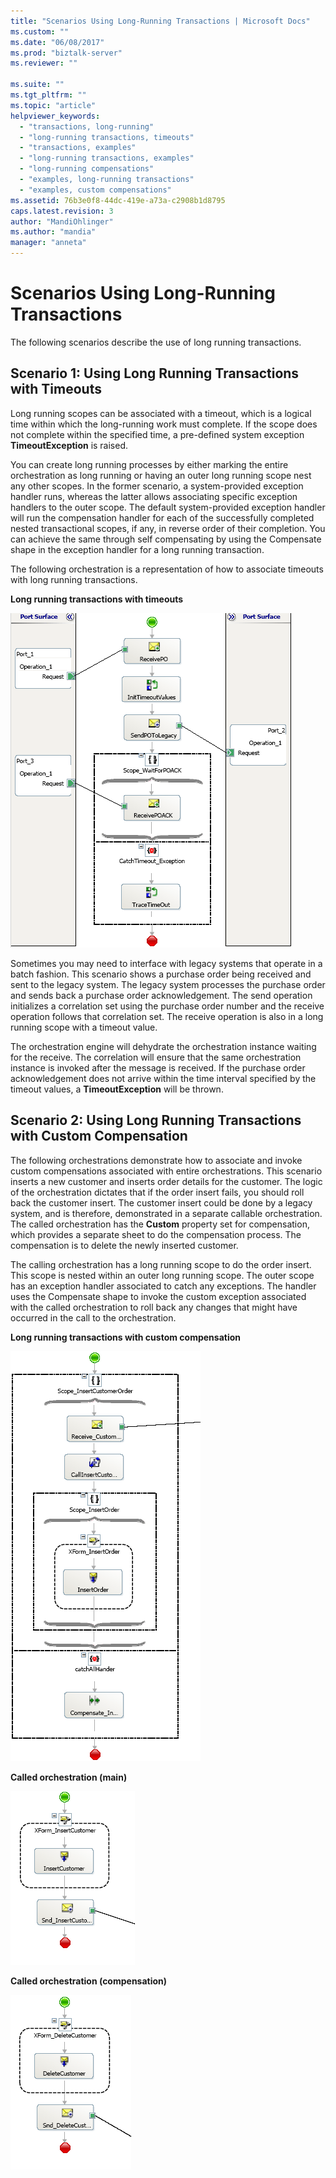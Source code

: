 ```yaml
---
title: "Scenarios Using Long-Running Transactions | Microsoft Docs"
ms.custom: ""
ms.date: "06/08/2017"
ms.prod: "biztalk-server"
ms.reviewer: ""

ms.suite: ""
ms.tgt_pltfrm: ""
ms.topic: "article"
helpviewer_keywords: 
  - "transactions, long-running"
  - "long-running transactions, timeouts"
  - "transactions, examples"
  - "long-running transactions, examples"
  - "long-running compensations"
  - "examples, long-running transactions"
  - "examples, custom compensations"
ms.assetid: 76b3e0f8-44dc-419e-a73a-c2908b1d8795
caps.latest.revision: 3
author: "MandiOhlinger"
ms.author: "mandia"
manager: "anneta"
---
```

# Scenarios Using Long-Running Transactions
The following scenarios describe the use of long running transactions.  
  
## Scenario 1: Using Long Running Transactions with Timeouts  
 Long running scopes can be associated with a timeout, which is a logical time within which the long-running work must complete. If the scope does not complete within the specified time, a pre-defined system exception **TimeoutException** is raised.  
  
 You can create long running processes by either marking the entire orchestration as long running or having an outer long running scope nest any other scopes. In the former scenario, a system-provided exception handler runs, whereas the latter allows associating specific exception handlers to the outer scope. The default system-provided exception handler will run the compensation handler for each of the successfully completed nested transactional scopes, if any, in reverse order of their completion. You can achieve the same through self compensating by using the Compensate shape in the exception handler for a long running transaction.  
  
 The following orchestration is a representation of how to associate timeouts with long running transactions.  
  
 **Long running transactions with timeouts**  
  
 ![Long running transactions with timeouts](../core/media/bts-trans-orch-fig7.gif "BTS_Trans_Orch_Fig7")  
  
 Sometimes you may need to interface with legacy systems that operate in a batch fashion. This scenario shows a purchase order being received and sent to the legacy system. The legacy system processes the purchase order and sends back a purchase order acknowledgement. The send operation initializes a correlation set using the purchase order number and the receive operation follows that correlation set. The receive operation is also in a long running scope with a timeout value.  
  
 The orchestration engine will dehydrate the orchestration instance waiting for the receive. The correlation will ensure that the same orchestration instance is invoked after the message is received. If the purchase order acknowledgement does not arrive within the time interval specified by the timeout values, a **TimeoutException** will be thrown.  
  
## Scenario 2: Using Long Running Transactions with Custom Compensation  
 The following orchestrations demonstrate how to associate and invoke custom compensations associated with entire orchestrations. This scenario inserts a new customer and inserts order details for the customer. The logic of the orchestration dictates that if the order insert fails, you should roll back the customer insert. The customer insert could be done by a legacy system, and is therefore, demonstrated in a separate callable orchestration. The called orchestration has the **Custom** property set for compensation, which provides a separate sheet to do the compensation process. The compensation is to delete the newly inserted customer.  
  
 The calling orchestration has a long running scope to do the order insert. This scope is nested within an outer long running scope. The outer scope has an exception handler associated to catch any exceptions. The handler uses the Compensate shape to invoke the custom exception associated with the called orchestration to roll back any changes that might have occurred in the call to the orchestration.  
  
 **Long running transactions with custom compensation**  
  
 ![Long running transactions with custom compensation](../core/media/bts-trans-orch-fig8.gif "BTS_Trans_Orch_Fig8")  
  
 **Called orchestration (main)**  
  
 ![Called orchestration &#40;main&#41;](../core/media/bts-trans-orch-fig9.gif "BTS_Trans_Orch_Fig9")  
  
 **Called orchestration (compensation)**  
  
 ![Called orchestration &#40;compensation&#41;](../core/media/bts-trans-orch-fig10.gif "BTS_Trans_Orch_Fig10")
